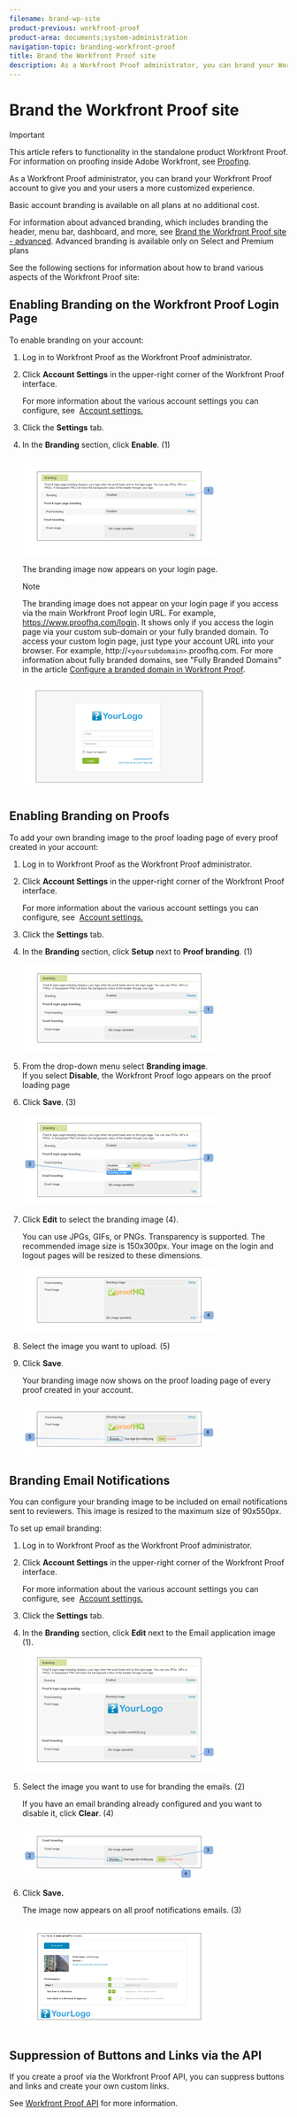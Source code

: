 ```yaml
---
filename: brand-wp-site
product-previous: workfront-proof
product-area: documents;system-administration
navigation-topic: branding-workfront-proof
title: Brand the Workfront Proof site
description: As a Workfront Proof administrator, you can brand your Workfront Proof account to give you and your users a more customized experience.
---
```


# Brand the Workfront Proof site

>[!IMPORTANT]
>
>This article refers to functionality in the standalone product Workfront Proof. For information on proofing inside Adobe Workfront, see [Proofing](../../../review-and-approve-work/proofing/proofing.md).

As a Workfront Proof administrator, you can brand your Workfront Proof account to give you and your users a more customized experience.

Basic account branding is available on all plans at no additional cost.

For information about advanced branding, which includes branding the header, menu bar, dashboard, and more, see [Brand the Workfront Proof site - advanced](../../../workfront-proof/wp-acct-admin/branding/brand-wp-site-advanced.md).&nbsp;Advanced branding is available only on Select and Premium plans

See the following sections for information about how to brand various aspects of the Workfront Proof site:&nbsp;

## Enabling Branding on the Workfront Proof Login Page

To enable branding on your account:

1. Log in to Workfront Proof as the Workfront Proof administrator.
1. Click **Account Settings** in the upper-right corner of the Workfront Proof interface.

   For more information about the various account settings you can configure, see&nbsp; [Account settings.](https://support.workfront.com/hc/en-us/sections/115000912147-Account-Settings)

1. Click the **Settings** tab.
1. In the **Branding** section, click&nbsp;**Enable**. (1)

   ![Enable_branding.png](assets/enable-branding-350x177.png)

   The branding image now appears on your login page.

   >[!NOTE]
   >
   >The branding image does not appear on your login page if you access via the main Workfront Proof login URL. For example, https://www.proofhq.com/login. It shows only if you access the login page via your custom sub-domain or your fully branded domain.&nbsp;To access your custom login page, just type your account URL into your browser. For example, http://`<yoursubdomain>`.proofhq.com. For more information about fully branded domains, see "Fully Branded Domains" in the article [Configure a branded domain in Workfront Proof](../../../workfront-proof/wp-acct-admin/branding/configure-branded-domain-in-wp.md).

   ![Branding_-_Login_page.png](assets/branding---login-page-350x198.png)

## Enabling Branding on Proofs

To add your own branding image to the proof loading page of every proof created in your account:

1. Log in to Workfront Proof as the Workfront Proof administrator.
1. Click **Account Settings** in the upper-right corner of the Workfront Proof interface.

   For more information about the various account settings you can configure, see&nbsp; [Account settings.](https://support.workfront.com/hc/en-us/sections/115000912147-Account-Settings)

1. Click the **Settings** tab.
1. In the **Branding** section, click **Setup** next to **Proof branding**. (1)

   ![Proof_loading_page_setup.png](assets/proof-loading-page-setup-350x159.png)

1. From the drop-down menu select **Branding image**.  
   If you select **Disable**, the Workfront Proof logo appears on the proof loading page

1. Click **Save**. (3)

   ![Proof_loading_page_setup_2.png](assets/proof-loading-page-setup-2-350x164.png)

1. Click **Edit** to select the branding image (4).

   You can use&nbsp;JPGs, GIFs, or PNGs. Transparency is supported. The recommended image size is 150x300px. Your image on the login and logout pages will be resized to these dimensions.

   ![Proof_loading_page_setup_3.png](assets/proof-loading-page-setup-3-350x116.png)

1. Select the image you want to upload. (5)
1. Click **Save**.

   Your branding image now shows on the proof loading page of every proof created in your account.

   ![Proof_loading_page_setup_4.png](assets/proof-loading-page-setup-4-350x97.png)

## Branding Email Notifications

You can configure your branding image to be included on email notifications sent to reviewers. This image is resized to the maximum size of&nbsp;90x550px.

To set up email branding:

1. Log in to Workfront Proof as the Workfront Proof administrator.
1. Click **Account Settings** in the upper-right corner of the Workfront Proof interface.

   For more information about the various account settings you can configure, see&nbsp; [Account settings.](https://support.workfront.com/hc/en-us/sections/115000912147-Account-Settings)

1. Click the **Settings** tab.
1. In the **Branding** section, click **Edit** next to the Email application image (1).  
   ![Email_branding_setup_1.png](assets/email-branding-setup-1-350x227.png)

1. Select the image you want to use for branding the emails. (2)

   If you have an email branding already configured and you want to disable it, click **Clear**. (4)

   ![Email_branding_setup_2.png](assets/email-branding-setup-2-350x96.png)

1. Click **Save.**

   The image now appears on all proof notifications emails. (3)

   ![Branding_-_email_notification.png](assets/branding---email-notification-350x195.png)

<!--
<h2 data-mc-conditions="QuicksilverOrClassic.Draft mode">Custom Sub-Domains</h2>
-->

<!--
<p data-mc-conditions="QuicksilverOrClassic.Draft mode">You can add your brand name to your Workfront Proof account URL. For example, your URL might look like this:</p>
-->

<!--
<p data-mc-conditions="QuicksilverOrClassic.Draft mode"><strong>http://yoursubdomain.proofhq.com</strong> </p>
-->

<!--
<p data-mc-conditions="QuicksilverOrClassic.Draft mode">This customization is also included in all your proof links, as well as in the 'From' email address for your proof notifications.</p>
-->

<!--
<p data-mc-conditions="QuicksilverOrClassic.Draft mode">For more information on how to set up a branded sub-domain, see <a href="../../../workfront-proof/wp-acct-admin/branding/configure-branded-domain-in-wp.md" class="MCXref xref">Configure a branded domain in Workfront Proof</a></p>
-->

## Suppression of Buttons and Links via the API

If you create a proof via the Workfront Proof API, you can suppress buttons and links and create your own custom links.

See [Workfront Proof API](http://api.proofhq.com/) for more information.
